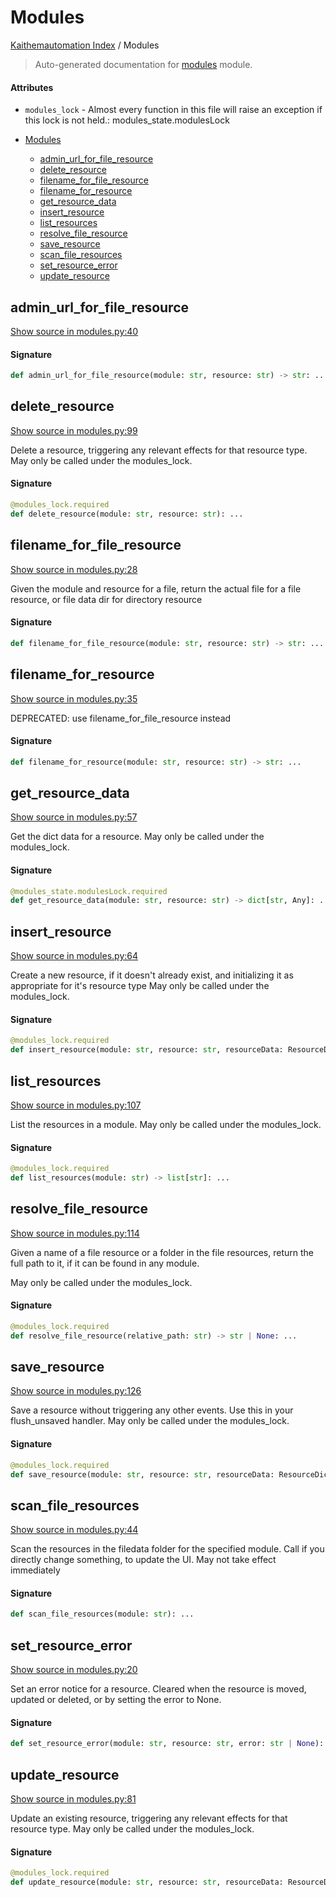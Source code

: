 # Modules

[Kaithemautomation Index](./README.md#kaithemautomation-index) / Modules

> Auto-generated documentation for [modules](../../../api/modules.py) module.

#### Attributes

- `modules_lock` - Almost every function in this file will raise an
  exception if this lock is not held.: modules_state.modulesLock


- [Modules](#modules)
  - [admin_url_for_file_resource](#admin_url_for_file_resource)
  - [delete_resource](#delete_resource)
  - [filename_for_file_resource](#filename_for_file_resource)
  - [filename_for_resource](#filename_for_resource)
  - [get_resource_data](#get_resource_data)
  - [insert_resource](#insert_resource)
  - [list_resources](#list_resources)
  - [resolve_file_resource](#resolve_file_resource)
  - [save_resource](#save_resource)
  - [scan_file_resources](#scan_file_resources)
  - [set_resource_error](#set_resource_error)
  - [update_resource](#update_resource)

## admin_url_for_file_resource

[Show source in modules.py:40](../../../api/modules.py#L40)

#### Signature

```python
def admin_url_for_file_resource(module: str, resource: str) -> str: ...
```



## delete_resource

[Show source in modules.py:99](../../../api/modules.py#L99)

Delete a resource, triggering any relevant effects for that resource type.
May only be called under the modules_lock.

#### Signature

```python
@modules_lock.required
def delete_resource(module: str, resource: str): ...
```



## filename_for_file_resource

[Show source in modules.py:28](../../../api/modules.py#L28)

Given the module and resource for a file, return the actual file for a file resource, or
file data dir for directory resource

#### Signature

```python
def filename_for_file_resource(module: str, resource: str) -> str: ...
```



## filename_for_resource

[Show source in modules.py:35](../../../api/modules.py#L35)

DEPRECATED: use filename_for_file_resource instead

#### Signature

```python
def filename_for_resource(module: str, resource: str) -> str: ...
```



## get_resource_data

[Show source in modules.py:57](../../../api/modules.py#L57)

Get the dict data for a resource. May only be called under the modules_lock.

#### Signature

```python
@modules_state.modulesLock.required
def get_resource_data(module: str, resource: str) -> dict[str, Any]: ...
```



## insert_resource

[Show source in modules.py:64](../../../api/modules.py#L64)

Create a new resource, if it doesn't already exist,
and initializing it as appropriate for it's resource type
May only be called under the modules_lock.

#### Signature

```python
@modules_lock.required
def insert_resource(module: str, resource: str, resourceData: ResourceDictType): ...
```



## list_resources

[Show source in modules.py:107](../../../api/modules.py#L107)

List the resources in a module.
May only be called under the modules_lock.

#### Signature

```python
@modules_lock.required
def list_resources(module: str) -> list[str]: ...
```



## resolve_file_resource

[Show source in modules.py:114](../../../api/modules.py#L114)

Given a name of a file resource or a folder in the file resources,
return the full path to it, if it can be found in any module.

May only be called under the modules_lock.

#### Signature

```python
@modules_lock.required
def resolve_file_resource(relative_path: str) -> str | None: ...
```



## save_resource

[Show source in modules.py:126](../../../api/modules.py#L126)

Save a resource without triggering any other events.
Use this in your flush_unsaved handler. May only be called under the modules_lock.

#### Signature

```python
@modules_lock.required
def save_resource(module: str, resource: str, resourceData: ResourceDictType): ...
```



## scan_file_resources

[Show source in modules.py:44](../../../api/modules.py#L44)

Scan the resources in the filedata folder for the specified module.
Call if you directly change something, to update the UI.  May not
take effect immediately

#### Signature

```python
def scan_file_resources(module: str): ...
```



## set_resource_error

[Show source in modules.py:20](../../../api/modules.py#L20)

Set an error notice for a resource.  Cleared when the resource is moved, updated or deleted,
or by setting the error to None.

#### Signature

```python
def set_resource_error(module: str, resource: str, error: str | None): ...
```



## update_resource

[Show source in modules.py:81](../../../api/modules.py#L81)

Update an existing resource, triggering any relevant effects for that resource type.
May only be called under the modules_lock.

#### Signature

```python
@modules_lock.required
def update_resource(module: str, resource: str, resourceData: ResourceDictType): ...
```